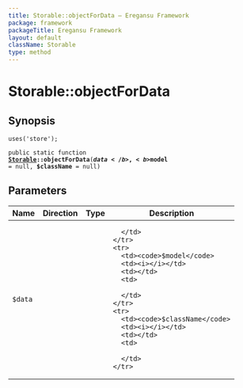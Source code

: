 ```yaml
---
title: Storable::objectForData — Eregansu Framework
package: framework
packageTitle: Eregansu Framework
layout: default
className: Storable
type: method
---
```


# Storable::objectForData

## Synopsis

<code>uses('store');</code>

<code>public static function <b><a href="Storable">Storable</a>::objectForData</b>(<b>$data</b>, <b>$model</b> = null, <b>$className</b> = null)</code>

## Parameters

<table>
  <thead>
    <tr>
      <th>Name</th>
      <th>Direction</th>
      <th>Type</th>
      <th>Description</th>
    </tr>
  </thead>
  <tbody>
    <tr>
      <td><code>$data</code>
      <td><i></i></td>
      <td></td>
      <td>

      </td>
    </tr>
    <tr>
      <td><code>$model</code>
      <td><i></i></td>
      <td></td>
      <td>

      </td>
    </tr>
    <tr>
      <td><code>$className</code>
      <td><i></i></td>
      <td></td>
      <td>

      </td>
    </tr>
  </tbody>
</table>

